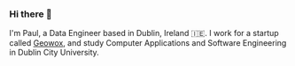 ### Hi there 👋

I'm Paul, a Data Engineer based in Dublin, Ireland 🇮🇪. I work for a startup called [Geowox](https://geowox.com/), and study Computer Applications and Software Engineering in Dublin City University. 
